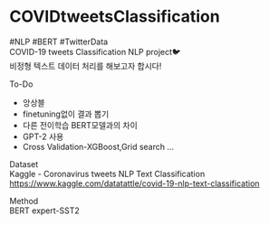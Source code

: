 # COVIDtweetsClassification
#NLP #BERT #TwitterData  
COVID-19 tweets Classification NLP project🐦  
  비정형 텍스트 데이터 처리를 해보고자 합시다!
  
  To-Do
  + 앙상블
  + finetuning없이 결과 뽑기
  + 다른 전이학습 BERT모델과의 차이
  + GPT-2 사용
  + Cross Validation-XGBoost,Grid search ...
  
  Dataset  
  Kaggle - Coronavirus tweets NLP Text Classification  
  https://www.kaggle.com/datatattle/covid-19-nlp-text-classification
  
  Method  
  BERT expert-SST2  
